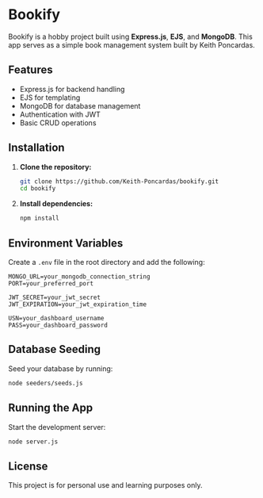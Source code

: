# Bookify

Bookify is a hobby project built using **Express.js**, **EJS**, and **MongoDB**. This app serves as a simple book management system built by Keith Poncardas.

## Features
- Express.js for backend handling
- EJS for templating
- MongoDB for database management
- Authentication with JWT
- Basic CRUD operations

## Installation
1. **Clone the repository:**
   ```sh
   git clone https://github.com/Keith-Poncardas/bookify.git
   cd bookify
   ```
2. **Install dependencies:**
   ```sh
   npm install
   ```

## Environment Variables
Create a `.env` file in the root directory and add the following:

```
MONGO_URL=your_mongodb_connection_string
PORT=your_preferred_port

JWT_SECRET=your_jwt_secret
JWT_EXPIRATION=your_jwt_expiration_time

USN=your_dashboard_username
PASS=your_dashboard_password
```

## Database Seeding
Seed your database by running:
```sh
node seeders/seeds.js
```

## Running the App
Start the development server:
```sh
node server.js
```

## License
This project is for personal use and learning purposes only.

